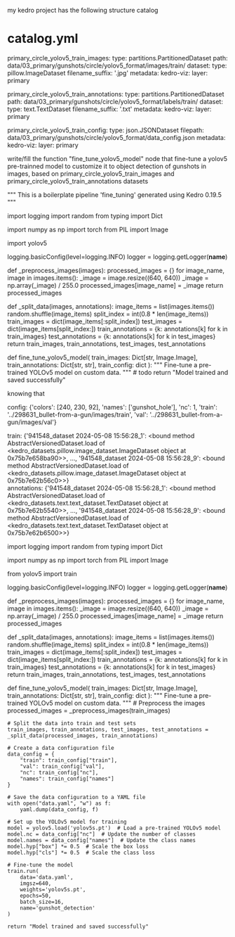 my kedro project has the following structure catalog

# catalog.yml
primary_circle_yolov5_train_images:
    type: partitions.PartitionedDataset
    path: data/03_primary/gunshots/circle/yolov5_format/images/train/
    dataset:
        type: pillow.ImageDataset
    filename_suffix: '.jpg'
    metadata:
        kedro-viz:
            layer: primary

primary_circle_yolov5_train_annotations:
    type: partitions.PartitionedDataset
    path: data/03_primary/gunshots/circle/yolov5_format/labels/train/
    dataset:
        type: text.TextDataset
    filename_suffix: '.txt'
    metadata:
        kedro-viz:
            layer: primary

primary_circle_yolov5_train_config:
    type: json.JSONDataset
    filepath: data/03_primary/gunshots/circle/yolov5_format/data_config.json
    metadata:
        kedro-viz:
            layer: primary

write/fill the function "fine_tune_yolov5_model" node that fine-tune a yolov5 pre-trainned model to customize it to object detection of gunshots in images, based on primary_circle_yolov5_train_images and primary_circle_yolov5_train_annotations datasets

"""
This is a boilerplate pipeline 'fine_tuning'
generated using Kedro 0.19.5
"""

import logging
import random
from typing import Dict

import numpy as np
import torch
from PIL import Image

import yolov5

logging.basicConfig(level=logging.INFO)
logger = logging.getLogger(__name__)


def _preprocess_images(images):
    processed_images = {}
    for image_name, image in images.items():
        _image = image.resize((640, 640))
        _image = np.array(_image) / 255.0
        processed_images[image_name] = _image
    return processed_images


def _split_data(images, annotations):
    image_items = list(images.items())
    random.shuffle(image_items)
    split_index = int(0.8 * len(image_items))
    train_images = dict(image_items[:split_index])
    test_images = dict(image_items[split_index:])
    train_annotations = {k: annotations[k] for k in train_images}
    test_annotations = {k: annotations[k] for k in test_images}
    return train_images, train_annotations, test_images, test_annotations


def fine_tune_yolov5_model(
        train_images: Dict[str, Image.Image],
        train_annotations: Dict[str, str],
        train_config: dict
    ):
    """
    Fine-tune a pre-trained YOLOv5 model on custom data.
    """
    # todo
    return "Model trained and saved successfully"


knowing that

config:
{'colors': [240, 230, 92], 'names': ['gunshot_hole'], 'nc': 1, 'train': '../298631_bullet-from-a-gun/images/train', 'val': '../298631_bullet-from-a-gun/images/val'}

train:
{'941548_dataset 2024-05-08 15:56:28_1': <bound method AbstractVersionedDataset.load of <kedro_datasets.pillow.image_dataset.ImageDataset object at 0x75b7e658ba90>>, ..., '941548_dataset 2024-05-08 15:56:28_9': <bound method AbstractVersionedDataset.load of                                    
<kedro_datasets.pillow.image_dataset.ImageDataset object at 0x75b7e62b56c0>>}                                                                                                                                                                                   
annotations:
{'941548_dataset 2024-05-08 15:56:28_1': <bound method AbstractVersionedDataset.load of <kedro_datasets.text.text_dataset.TextDataset object at 0x75b7e62b5540>>, ..., '941548_dataset 2024-05-08 15:56:28_9': <bound method AbstractVersionedDataset.load of <kedro_datasets.text.text_dataset.TextDataset object at                        
0x75b7e62b6500>>} 



import logging
import random
from typing import Dict

import numpy as np
import torch
from PIL import Image

from yolov5 import train

logging.basicConfig(level=logging.INFO)
logger = logging.getLogger(__name__)


def _preprocess_images(images):
    processed_images = {}
    for image_name, image in images.items():
        _image = image.resize((640, 640))
        _image = np.array(_image) / 255.0
        processed_images[image_name] = _image
    return processed_images


def _split_data(images, annotations):
    image_items = list(images.items())
    random.shuffle(image_items)
    split_index = int(0.8 * len(image_items))
    train_images = dict(image_items[:split_index])
    test_images = dict(image_items[split_index:])
    train_annotations = {k: annotations[k] for k in train_images}
    test_annotations = {k: annotations[k] for k in test_images}
    return train_images, train_annotations, test_images, test_annotations


def fine_tune_yolov5_model(
        train_images: Dict[str, Image.Image],
        train_annotations: Dict[str, str],
        train_config: dict
    ):
    """
    Fine-tune a pre-trained YOLOv5 model on custom data.
    """
    # Preprocess the images
    processed_images = _preprocess_images(train_images)

    # Split the data into train and test sets
    train_images, train_annotations, test_images, test_annotations = _split_data(processed_images, train_annotations)

    # Create a data configuration file
    data_config = {
        "train": train_config["train"],
        "val": train_config["val"],
        "nc": train_config["nc"],
        "names": train_config["names"]
    }

    # Save the data configuration to a YAML file
    with open("data.yaml", "w") as f:
        yaml.dump(data_config, f)

    # Set up the YOLOv5 model for training
    model = yolov5.load('yolov5s.pt')  # Load a pre-trained YOLOv5 model
    model.nc = data_config["nc"]  # Update the number of classes
    model.names = data_config["names"]  # Update the class names
    model.hyp["box"] *= 0.5  # Scale the box loss
    model.hyp["cls"] *= 0.5  # Scale the class loss

    # Fine-tune the model
    train.run(
        data='data.yaml',
        imgsz=640,
        weights='yolov5s.pt',
        epochs=50,
        batch_size=16,
        name='gunshot_detection'
    )

    return "Model trained and saved successfully"